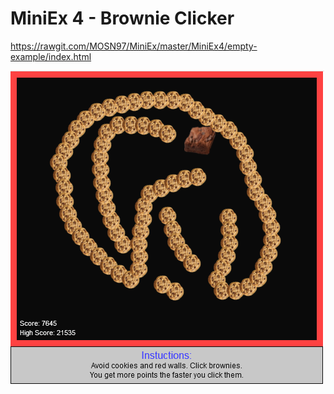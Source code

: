 # MiniEx 4 - Brownie Clicker
https://rawgit.com/MOSN97/MiniEx/master/MiniEx4/empty-example/index.html

![alt text](https://github.com/MOSN97/MiniEx/blob/master/MiniEx4/Screenshot_5.png)
